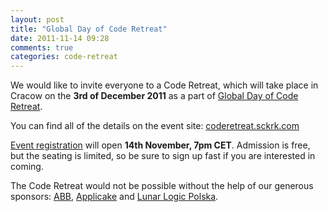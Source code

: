 ```yaml
---
layout: post
title: "Global Day of Code Retreat"
date: 2011-11-14 09:28
comments: true
categories: code-retreat
---
```


We would like to invite everyone to a Code Retreat, which will take place in Cracow on the **3rd of December 2011** as a part of [Global Day of Code Retreat](http://coderetreat.com/global_day.html). 

You can find all of the details on the event site: [coderetreat.sckrk.com](http://coderetreat.sckrk.com)

[Event registration](http://coderetreatkrakow.eventbrite.com/) will open **14th November, 7pm CET**. Admission is free, but the seating is limited, so be sure to sign up fast if you are interested in coming.

The Code Retreat would not be possible without the help of our generous sponsors: [ABB](http://www.abb.pl), [Applicake](http://applicake.com) and [Lunar Logic Polska](http://lunarlogicpolska.com).
